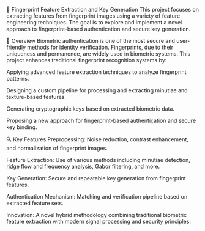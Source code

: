 🔐 Fingerprint Feature Extraction and Key Generation
This project focuses on extracting features from fingerprint images using a variety of feature engineering techniques. The goal is to explore and implement a novel approach to fingerprint-based authentication and secure key generation.

🧠 Overview
Biometric authentication is one of the most secure and user-friendly methods for identity verification. Fingerprints, due to their uniqueness and permanence, are widely used in biometric systems. This project enhances traditional fingerprint recognition systems by:

Applying advanced feature extraction techniques to analyze fingerprint patterns.

Designing a custom pipeline for processing and extracting minutiae and texture-based features.

Generating cryptographic keys based on extracted biometric data.

Proposing a new approach for fingerprint-based authentication and secure key binding.

🔍 Key Features
Preprocessing: Noise reduction, contrast enhancement, and normalization of fingerprint images.

Feature Extraction: Use of various methods including minutiae detection, ridge flow and frequency analysis, Gabor filtering, and more.

Key Generation: Secure and repeatable key generation from fingerprint features.

Authentication Mechanism: Matching and verification pipeline based on extracted feature sets.

Innovation: A novel hybrid methodology combining traditional biometric feature extraction with modern signal processing and security principles.
